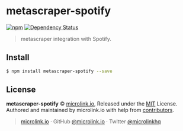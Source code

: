 # metascraper-spotify

[![npm](https://img.shields.io/npm/v/metascraper-spotify.svg?style=flat-square)](https://www.npmjs.com/package/metascraper-spotify)
[![Dependency Status](https://david-dm.org/microlinkhq/metascraper.svg?path=packages/metascraper-spotify&style=flat-square)](https://david-dm.org/microlinkhq/metascraper?path=packages/metascraper-spotify)

> metascraper integration with Spotify.

## Install

```bash
$ npm install metascraper-spotify --save
```

## License

**metascraper-spotify** © [microlink.io](https://microlink.io), Released under the [MIT](https://github.com/microlinkhq/metascraper-spotify/blob/master/LICENSE.md) License.<br>
Authored and maintained by microlink.io with help from [contributors](https://github.com/microlinkhq/metascraper-spotify/contributors).

> [microlink.io](https://microlink.io) · GitHub [@microlink.io](https://github.com/microlinkhq) · Twitter [@microlinkhq](https://twitter.com/microlinkhq)
